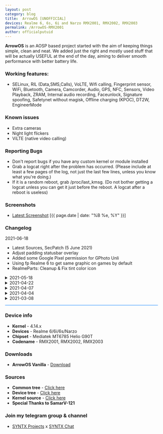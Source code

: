 ```yaml
---
layout: post
category: blog
title:  ArrowOS [UNOFFICIAL]
devices: Realme 6, 6s, 6i and Narzo RMX2001, RMX2002, RMX2003
permalink: /ArrowOS-RMX2001
author: officialputuid
---
```


**ArrowOS** is an AOSP based project started with the aim of keeping things simple, clean and neat. We added just the right and mostly used stuff that will be actually USEFUL at the end of the day, aiming to deliver smooth performance with better battery life.

### Working features:

- SELinux, RIL (Data,SMS,Calls), VoLTE, Wifi calling, Fingerprint sensor, WiFi, Bluetooth, Camera, Camcorder, Audio, GPS, NFC, Sensors, Video Playback, ZRAM, Internal audio recording, Faceunlock, Signature spoofing, Safetynet without magisk, Offline charging (KPOC), DT2W, EngineerMode

### Known issues

- Extra cameras
- Night light flickers
- ViLTE (native video calling)

### Reporting Bugs

- Don't report bugs if you have any custom kernel or module installed
- Grab a logcat right after the problem has occurred. (Please include at least a few pages of the log, not just the last few lines, unless you know what you're doing.)
- If it is a random reboot, grab /proc/last_kmsg. (Do not bother getting a logcat unless you can get it just before the reboot. A logcat after a reboot is useless)

### Screenshots

- [Latest Screenshot](https://t.me/SYNTXchannel/61) [{{ page.date | date: "%B %e, %Y" }}]

### Changelog

2021-06-18

- Latest Sources, SecPatch (5 June 2021)
- Adjust padding statusbar overlay
- Added some Google Pixel permission for GPhoto Unli
- Using fp Realme 6 to get same graphic on games by default
- RealmeParts: Cleanup & Fix tint color icon
<details>
<summary>2021-05-18</summary>
<p><ul>
<li>Latest Sources, SecPatch (5 May 2021)</li>
<li>SELinux Enforcing + Passes safetynet</li>
<li>Source built kernel + added performance profile</li>
<li>Fixes can't wakeup device in offline charging mode</li>
<li>Added RealmeParts (Realme Settings)</li>
<li>RealmeParts: Disable apps on launcher</li>
<li>RealmeParts: Cleanup unused functions</li>
<li>RealmeParts: Added Double-tap to wake (on/off)</li>
<li>RealmeParts: Move to system section [settings/system/R*]</li>
<li>RealmeParts: Fix FPS overlay + Add Title Fps (Ex: Fps: 90)</li>
</ul></p>
</details>

<details>
<summary>2021-04-22</summary>
<p><ul>
<li>Latest Sources + SELinux enforcing</li>
<li>Source built Kernel</li>
<li>Passes safetynet without Magisk</li>
<li>Added RealmeParts → Additional Settings</li>
</ul></p>
</details>

<details>
<summary>2021-04-07</summary>
<p><ul>
<li>Latest Sources + SELinux Enforcing</li>
<li>April Security Patch</li>
<li>Update FP to Redfin Android 12 (Pixel 5)</li>
<li>Fixed Screen Record make SystemUI Crash</li>
</ul></p>
</details>

<details>
<summary>2021-04-04</summary>
<p><ul>
<li>Latest Sources + SELinux Enforcing</li>
<li>Now EngineerMode Working</li>
<li>Passes Safetynet Without Magisk</li>
<li>Updated Power Profile Config (+battery usage)</li>
<li>Added Option to switch refresh rates in Display Settings</li>
</ul></p>
</details>

<details>
<summary>2021-03-08</summary>
<p><ul>
<li>Latest Sources + SELinux Enforcing</li>
<li>March Security Patch</li>
<li>Use Redfin March 2021 FP</li>
<li>ArrowOS Source Upstream (RQ2A.210305.007)</li>
<li>Added Always On Display, Gcam GO & Smart Charging</li>
<li>Recode Overlay, Density, Misc improvements and much more xD</li>
<li>Drop Additional Setting, Move Screen Refresh Rate to Display</li>
<li>Fixed Ok Google, Gallery Crash, Audio No Sound & Video Playback Issue</li>
</ul></p>
</details>

<hr style="background: #007bff" />

### Device info

- **Kernel** - 4.14.x
- **Devices** - Realme 6/6i/6s/Narzo
- **Chipset** - Mediatek MT6785 Helio G90T
- **Codename** - RMX2001, RMX2002, RMX2003

### Downloads

- **ArrowOS Vanilla** - [Download](https://drive.google.com/file/d/1s9WzZH8HIXdgzxIUZtMKkRNkyLfzdJDJ/view?usp=sharing)

### Sources

- **Common tree** - [Click here](https://github.com/officialputuid/android_device_realme_mt6785-common)
- **Device tree** - [Click here](https://github.com/officialputuid/android_device_realme_RMX2001)
- **Kernel source** - [Click here](https://github.com/SamarV-121/android_kernel_realme_RMX2001/)
- **Special Thanks to SamarV-121**

### Join my telegram group & channel

- [SYNTX Projects](https://t.me/SYNTXChannel) x [SYNTX Chat](https://t.me/SYNTXchat)